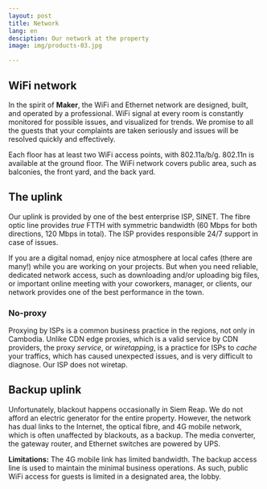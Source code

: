 ```yaml
---
layout: post
title: Network
lang: en
desciption: Our network at the property
image: img/products-03.jpg

---
```


## WiFi network

In the spirit of <strong>Maker</strong>, the WiFi and Ethernet network
are designed, built, and operated by a professional. WiFi signal at every
room is constantly monitored for possible issues, and visualized for
trends. We promise to all the guests that your complaints are taken
seriously and issues will be resolved quickly and effectively.

Each floor has at least two WiFi access points, with 802.11a/b/g. 802.11n is
available at the ground floor. The WiFi network covers public area, such as
balconies, the front yard, and the back yard.

## The uplink

Our uplink is provided by one of the best enterprise ISP, SINET. The fibre
optic line provides <em>true</em> FTTH with symmetric bandwidth (60 Mbps for
both directions, 120 Mbps in total). The ISP provides responsible 24/7
support in case of issues.

If you are a digital nomad, enjoy nice atmosphere at local cafes (there are
many!) while you are working on your projects. But when you need reliable,
dedicated network access, such as downloading and/or uploading big files, or
important online meeting with your coworkers, manager, or clients, our network
provides one of the best performance in the town.

### No-proxy

Proxying by ISPs is a common business practice in the regions, not only in
Cambodia. Unlike CDN edge proxies, which is a valid service by CDN providers,
the proxy _service_, or _wiretapping_, is a practice for ISPs to _cache_ your
traffics, which has caused unexpected issues, and is very difficult to
diagnose. Our ISP does not wiretap.

## Backup uplink

Unfortunately, blackout happens occasionally in Siem Reap. We do not
afford an electric generator for the entire property. However, the
network has dual links to the Internet, the optical fibre, and 4G mobile
network, which is often unaffected by blackouts, as a backup. The media
converter, the gateway router, and Ethernet switches are powered by UPS.

<strong>Limitations:</strong> The 4G mobile link has limited bandwidth. The
backup access line is used to maintain the minimal business operations. As
such, public WiFi access for guests is limited in a designated area, the
lobby.

